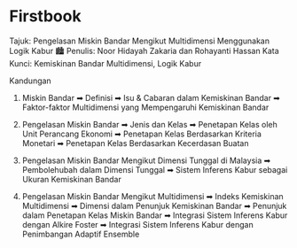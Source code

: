 # Firstbook

Tajuk: Pengelasan Miskin Bandar Mengikut Multidimensi Menggunakan Logik Kabur 🏙
Penulis: Noor Hidayah Zakaria dan Rohayanti Hassan
Kata Kunci: Kemiskinan Bandar Multidimensi, Logik Kabur

Kandungan
1. Miskin Bandar
   ➡ Definisi
   ➡ Isu & Cabaran dalam Kemiskinan Bandar
   ➡ Faktor-faktor Multidimensi yang Mempengaruhi Kemiskinan Bandar

2. Pengelasan Miskin Bandar
   ➡ Jenis dan Kelas
   ➡ Penetapan Kelas oleh Unit Perancang Ekonomi
   ➡ Penetapan Kelas Berdasarkan Kriteria Monetari
   ➡ Penetapan Kelas Berdasarkan Kecerdasan Buatan

3. Pengelasan Miskin Bandar Mengikut Dimensi Tunggal di Malaysia
   ➡ Pembolehubah dalam Dimensi Tunggal
   ➡ Sistem Inferens Kabur sebagai Ukuran Kemiskinan Bandar

4. Pengelasan Miskin Bandar Mengikut Multidimensi
   ➡ Indeks Kemiskinan Multidimensi
   ➡ Dimensi dalam Penunjuk Kemiskinan Bandar
   ➡ Penunjuk dalam Penetapan Kelas Miskin Bandar 
   ➡ Integrasi Sistem Inferens Kabur dengan Alkire Foster
   ➡ Integrasi Sistem Inferens Kabur dengan Penimbangan Adaptif Ensemble
